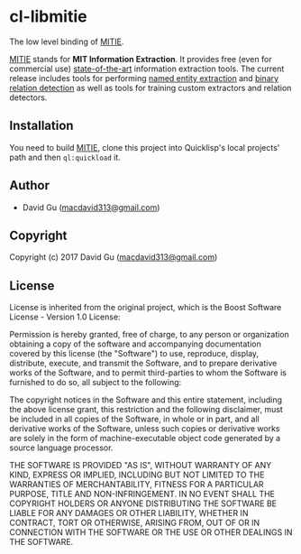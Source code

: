 # cl-libmitie

The low level binding of [MITIE](https://github.com/mit-nlp/MITIE).

[MITIE](https://github.com/mit-nlp/MITIE) stands for **MIT Information Extraction**. It provides free (even for commercial use) [state-of-the-art](https://github.com/mit-nlp/MITIE/wiki/Evaluation) information extraction tools. The current release includes tools for performing [named entity extraction](http://blog.dlib.net/2014/04/mitie-completely-free-and-state-of-art.html) and [binary relation detection](http://blog.dlib.net/2014/07/mitie-v02-released-now-includes-python.html) as well as tools for training custom extractors and relation detectors.

## Installation

You need to build [MITIE](https://github.com/mit-nlp/MITIE), clone this project into Quicklisp's local projects' path and then `ql:quickload` it.

## Author

* David Gu (macdavid313@gmail.com)

## Copyright

Copyright (c) 2017 David Gu (macdavid313@gmail.com)

## License

License is inherited from the original project, which is the Boost Software License - Version 1.0 License:

Permission is hereby granted, free of charge, to any person or organization obtaining a copy of the software and accompanying documentation covered by this license (the "Software") to use, reproduce, display, distribute, execute, and transmit the Software, and to prepare derivative works of the Software, and to permit third-parties to whom the Software is furnished to do so, all subject to the following:

The copyright notices in the Software and this entire statement, including the above license grant, this restriction and the following disclaimer, must be included in all copies of the Software, in whole or in part, and all derivative works of the Software, unless such copies or derivative works are solely in the form of machine-executable object code generated by a source language processor.

THE SOFTWARE IS PROVIDED "AS IS", WITHOUT WARRANTY OF ANY KIND, EXPRESS OR IMPLIED, INCLUDING BUT NOT LIMITED TO THE WARRANTIES OF MERCHANTABILITY, FITNESS FOR A PARTICULAR PURPOSE, TITLE AND NON-INFRINGEMENT. IN NO EVENT SHALL THE COPYRIGHT HOLDERS OR ANYONE DISTRIBUTING THE SOFTWARE BE LIABLE FOR ANY DAMAGES OR OTHER LIABILITY, WHETHER IN CONTRACT, TORT OR OTHERWISE, ARISING FROM, OUT OF OR IN CONNECTION WITH THE SOFTWARE OR THE USE OR OTHER DEALINGS IN THE SOFTWARE.
